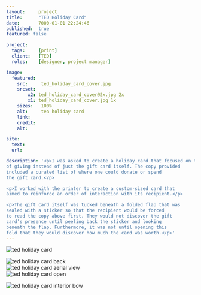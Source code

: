 ```yaml
---
layout:     project
title:      "TED Holiday Card"
date:       7000-01-01 22:24:46
published:  true
featured: false

project:
  tags:     [print]
  client:   [TED]
  roles:    [designer, project manager]

image:
  featured:
    src:     ted_holiday_card_cover.jpg
    srcset:  
        x2: ted_holiday_card_cover@2x.jpg 2x
        x1: ted_holiday_card_cover.jpg 1x
    sizes:   100%
    alt:     tea holiday card
    link:
    credit:
    alt:

site:
  text:
  url:   

description: '<p>I was asked to create a holiday card that focused on the act
of giving instead of just the gift card itself. The copy provided
included a curated list of where one could donate or spend
the gift card.</p>

<p>I worked with the printer to create a custom-sized card that
aimed to reinforce an order of interaction with its recipient.</p>

<p>The gift card itself was tucked beneath a folded flap that was
sealed with a sticker so that the recipient would be forced
to read the copy above first. They would not discover the gift
card’s presence until peeling back the sticker and looking
beneath the flap. Furthermore, it was not until opening this
fold that they would discover how much the card was worth.</p>'
---
```


<img src="{{ site.baseurl }}/img/work/ted-holiday-card/ted_holiday_card.jpg"
     srcset="{{ site.baseurl }}/img/work/ted-holiday-card/ted_holiday_card@2x.jpg 2x, {{ site.baseurl }}/img/work/ted-holiday-card/ted_holiday_card.jpg 1x"
     sizes="100%"  
     alt="ted holiday card">  

<div class="width--full">
    <div class="width--1_3">
    <img src="{{ site.baseurl }}/img/work/ted-holiday-card/ted_holiday_card_back.jpg"
         srcset="{{ site.baseurl }}/img/work/ted-holiday-card/ted_holiday_card_back@2x.jpg 2x, {{ site.baseurl }}/img/work/ted-holiday-card/ted_holiday_card_back.jpg 1x"
         sizes="100%"  
         alt="ted holiday card back">
         </div>
    <div class="width--2_3">
    <img src="{{ site.baseurl }}/img/work/ted-holiday-card/ted_holiday_card_aerial.jpg"
         srcset="{{ site.baseurl }}/img/work/ted-holiday-card/ted_holiday_card_aerial@2x.jpg 2x, {{ site.baseurl }}/img/work/ted-holiday-card/ted_holiday_card_aerial.jpg 1x"
         sizes="100%"  
         alt="ted holiday card aerial view">
        </div>
</div>

<div class="width--wide">
    <img src="{{ site.baseurl }}/img/work/ted-holiday-card/ted_holiday_card_open.jpg"
     srcset="{{ site.baseurl }}/img/work/ted-holiday-card/ted_holiday_card_open@2x.jpg 2x, {{ site.baseurl }}/img/work/ted-holiday-card/ted_holiday_card_open.jpg 1x"
     sizes="100%"  
     alt="ted holiday card open">
</div>                

<img src="{{ site.baseurl }}/img/work/ted-holiday-card/ted_holiday_card_bow.jpg"
     srcset="{{ site.baseurl }}/img/work/ted-holiday-card/ted_holiday_card_bow@2x.jpg 2x, {{ site.baseurl }}/img/work/ted-holiday-card/ted_holiday_card_bow.jpg 1x"
     sizes="100%"  
     alt="ted holiday card interior bow">

